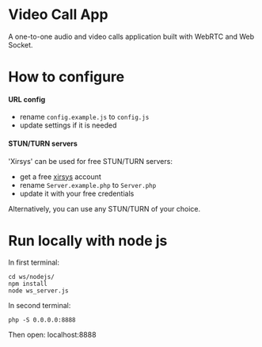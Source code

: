 # Video Call App
A one-to-one audio and video calls application built with WebRTC and Web Socket.

# How to configure

#### URL config
- rename `config.example.js` to `config.js`
- update settings if it is needed

#### STUN/TURN servers
'Xirsys' can be used for free STUN/TURN servers:
- get a free [xirsys](https://xirsys.com/) account
- rename `Server.example.php` to `Server.php`
- update it with your free credentials

Alternatively, you can use any STUN/TURN of your choice.

# Run locally with node js
In first terminal:
```
cd ws/nodejs/
npm install
node ws_server.js
```
In second terminal:
```
php -S 0.0.0.0:8888
```
Then open: localhost:8888
